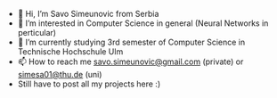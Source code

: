 - 👋 Hi, I’m Savo Simeunovic from Serbia
- 👀 I’m interested in Computer Science in general (Neural Networks in perticular)
- 🌱 I’m currently studying 3rd semester of Computer Science in Technische Hochschule Ulm
- 📫 How to reach me savo.simeunovic@gmail.com (private) or simesa01@thu.de (uni)
- Still have to post all my projects here :)
